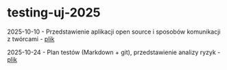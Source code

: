 # testing-uj-2025
2025-10-10 - Przedstawienie aplikacji open source i sposobów komunikacji z twórcami - [plik](2025.10.10.md)

2025-10-24 - Plan testów (Markdown + git), przedstawienie analizy ryzyk - [plik](plan-testow.md)

